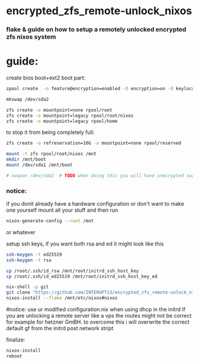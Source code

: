 # encrypted_zfs_remote-unlock_nixos
### flake &amp; guide on how to setup a remotely unlocked encrypted zfs nixos system



# guide:

create bios boot+ext2 boot part:
```bash
zpool create  -o feature@encryption=enabled -O encryption=on -O keylocation=prompt -O keyformat=passphrase -O mountpoint=none -O compression=lz4 -O xattr=sa -O acltype=posixacl -o ashift=12 -R /mnt rpool /dev/sda3 -f

mkswap /dev/sda2

zfs create -o mountpoint=none rpool/root
zfs create -o mountpoint=legacy rpool/root/nixos
zfs create -o mountpoint=legacy rpool/home
```

to stop it from being completely full:
```bash
zfs create -o refreservation=10G -o mountpoint=none rpool/reserved
```
```bash
mount -t zfs rpool/root/nixos /mnt
mkdir /mnt/boot
mount /dev/sda1 /mnt/boot

# swapon /dev/sda2  # TODO when doing this you will have unecrypted swap -> leak ram. TODO swap in zfs
```

### notice:
if you donit already have a hardware configuration or don't want to make one yourself
mount all your stuff and then run 
```bash
nixos-generate-config --root /mnt
```
or whatever


setup ssh keys, if you want both rsa and ed it might look like this
```bash
ssh-keygen -t ed25519
ssh-keygen -t rsa

cp /root/.ssh/id_rsa /mnt/root/initrd_ssh_host_key
cp /root/.ssh/id_ed25519 /mnt/root/initrd_ssh_host_key_ed
```

```bash
nix-shell -p git
git clone "https://github.com/INTERUPT13/encrypted_zfs_remote-unlock_nixos" /mnt/etc/nixos/
nixos-install --flake /mnt/etc/nixos#nixos
```


#notice:
use ur modified configuration.nix
when using dhcp in the initrd If you are unlocking a remote server like a vps the routes might not be correct for example for hetzner GmBH.
to overcome this i will overwrite the correct default gf from the initrd post network stript

finalize:
```bash
nixos-install
reboot
```

